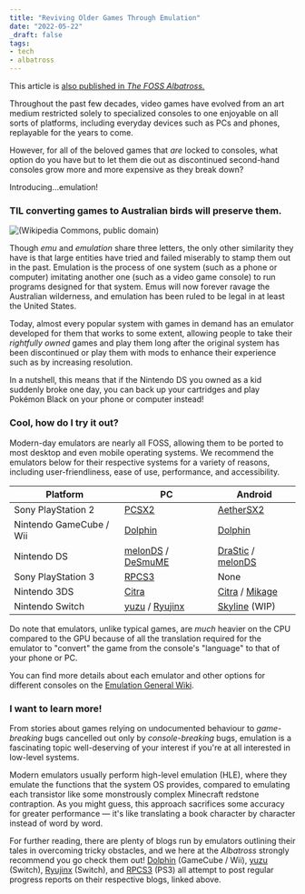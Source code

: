 ```yaml
---
title: "Reviving Older Games Through Emulation"
date: "2022-05-22"
_draft: false
tags:
- tech
- albatross
---
```


This article is [also published in *The FOSS Albatross.*](https://medium.com/the-foss-albatross/reviving-older-games-through-emulation-ca4e9705700c)

Throughout the past few decades, video games have evolved from an art medium restricted solely to specialized consoles to one enjoyable on all sorts of platforms, including everyday devices such as PCs and phones, replayable for the years to come.

However, for all of the beloved games that *are* locked to consoles, what option do you have but to let them die out as discontinued second-hand consoles grow more and more expensive as they break down?

Introducing…emulation!

<!-- more -->

### TIL converting games to Australian birds will preserve them.

![(Wikipedia Commons, public domain)](https://upload.wikimedia.org/wikipedia/commons/9/9d/Emu_1_-_Tidbinbilla.jpg)

Though *emu* and *emulation* share three letters, the only other similarity they have is that large entities have tried and failed miserably to stamp them out in the past. Emulation is the process of one system (such as a phone or computer) imitating another one (such as a video game console) to run programs designed for that system. Emus will now forever ravage the Australian wilderness, and emulation has been ruled to be legal in at least the United States.

Today, almost every popular system with games in demand has an emulator developed for them that works to some extent, allowing people to take their *rightfully owned* games and play them long after the original system has been discontinued or play them with mods to enhance their experience such as by increasing resolution.

In a nutshell, this means that if the Nintendo DS you owned as a kid suddenly broke one day, you can back up your cartridges and play Pokémon Black on your phone or computer instead!

### Cool, how do I try it out?

Modern-day emulators are nearly all FOSS, allowing them to be ported to most desktop and even mobile operating systems. We recommend the emulators below for their respective systems for a variety of reasons, including user-friendliness, ease of use, performance, and accessibility.

| Platform                | PC                                                           | Android                                                      |
| ----------------------- | ------------------------------------------------------------ | ------------------------------------------------------------ |
| Sony PlayStation 2      | [PCSX2](https://pcsx2.net/)                                  | [AetherSX2](https://www.aethersx2.com/)                      |
| Nintendo GameCube / Wii | [Dolphin](https://dolphin-emu.org/)                          | [Dolphin](https://dolphin-emu.org/)                          |
| Nintendo DS             | [melonDS](https://melonds.kuribo64.net/) / [DeSmuME](https://desmume.org/download/) | [DraStic](https://play.google.com/store/apps/details?id=com.dsemu.drastic&gl=US) / [melonDS](https://github.com/rafaelvcaetano/melonDS-android) |
| Sony PlayStation 3      | [RPCS3](https://rpcs3.net/)                                  | None                                                         |
| Nintendo 3DS            | [Citra](https://citra-emu.org/)                              | [Citra](https://citra-emu.org/) / [Mikage](https://mikage.app/) |
| Nintendo Switch         | [yuzu](https://yuzu-emu.org/) / [Ryujinx](https://ryujinx.org/) | [Skyline](https://github.com/skyline-emu/skyline) (WIP)      |



Do note that emulators, unlike typical games, are *much* heavier on the CPU compared to the GPU because of all the translation required for the emulator to "convert" the game from the console's "language" to that of your phone or PC.

You can find more details about each emulator and other options for different consoles on the [Emulation General Wiki](https://emulation.gametechwiki.com/index.php/Main_Page).

### I want to learn more!

From stories about games relying on undocumented behaviour to *game-breaking* bugs cancelled out only by *console-breaking* bugs, emulation is a fascinating topic well-deserving of your interest if you're at all interested in low-level systems.

Modern emulators usually perform high-level emulation (HLE), where they emulate the functions that the system OS provides, compared to emulating each transistor like some monstrously complex Minecraft redstone contraption. As you might guess, this approach sacrifices some accuracy for greater performance — it's like translating a book character by character instead of word by word.

For further reading, there are plenty of blogs run by emulators outlining their tales in overcoming tricky obstacles, and we here at the *Albatross* strongly recommend you go check them out! [Dolphin](https://dolphin-emu.org/blog/) (GameCube / Wii), [yuzu](https://yuzu-emu.org/entry/) (Switch), [Ryujinx](https://blog.ryujinx.org/) (Switch), and [RPCS3](https://rpcs3.net/blog/) (PS3) all attempt to post regular progress reports on their respective blogs, linked above.
